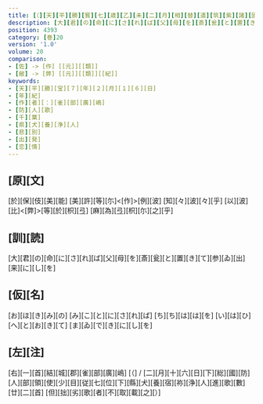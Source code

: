 ```yaml
---
title: [（][天][平][勝][寳][七][歳][乙][未][二][月][相][替][遣][筑][紫][諸][國][防][人][等][歌][）]
description: [大][君][の][命][に][さ][れ][ば][父][母][を][斎][瓮][と][置][き][て][参][ゐ][出][来][に][し][を]
position: 4393
category: [巻]20
version: '1.0'
volume: 20
comparison:
- [佐] -> [作] [[元]][[類]]
- [敝] -> [弊] [[元]][[類]][[紀]]
keywords:
- [天][平][勝][宝][７][年][２][月][１][６][日]
- [年][紀]
- [作][者][：][雀][部][廣][嶋]
- [防][人][歌]
- [千][葉]
- [県][犬][養][浄][人]
- [悲][別]
- [出][発]
- [恋][情]
---
```


## [原][文]

[於][保][伎][美][能] [美][許][等][尓]<[作]>[例][波] [知][々][波][々][乎] [以][波][比]<[弊]>[等][於][枳][弖] [麻][為][弖][枳][尓][之][乎]

## [訓][読]

[大][君][の][命][に][さ][れ][ば][父][母][を][斎][瓮][と][置][き][て][参][ゐ][出][来][に][し][を]

## [仮][名]

[お][ほ][き][み][の] [み][こ][と][に][さ][れ][ば] [ち][ち][は][は][を] [い][は][ひ][へ][と][お][き][て] [ま][ゐ][で][き][に][し][を]

## [左][注]

[右][一][首][結][城][郡][雀][部][廣][嶋] [（] / [二][月][十][六][日][下][総][國][防][人][部][領][使][少][目][従][七][位][下][縣][犬][養][宿][祢][浄][人][進][歌][數][廿][二][首] [但][拙][劣][歌][者][不][取][載][之][）]
